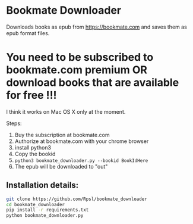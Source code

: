 # Bookmate Downloader
Downloads books as epub from https://bookmate.com and saves them as epub format files.

# You need to be subscribed to bookmate.com premium OR download books that are available for free !!!
I think it works on Mac OS X only at the moment.

Steps:
1. Buy the subscription at bookmate.com
2. Authorize at bookmate.com with your chrome browser
3. install python3
4. Copy the bookid
5. `python3 bookmate_downloader.py --bookid BookIdHere`
6. The epub will be downloaded to "out"

## Installation details:
```bash
git clone https://github.com/Rpsl/bookmate_downloader
cd bookmate_downloader
pip install -r requirements.txt
python bookmate_downloader.py
```
